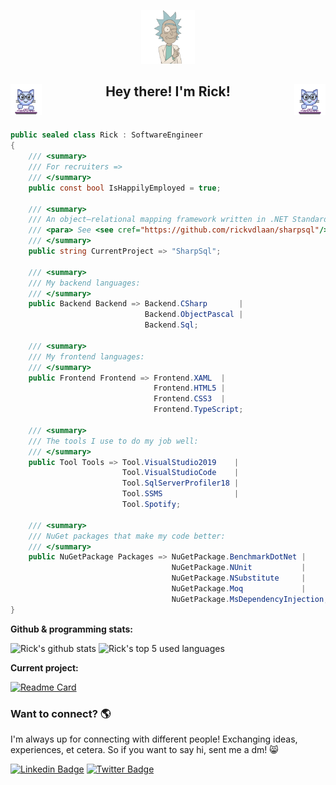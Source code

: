 <p align="center">
  <img width="17%" src="./assets/rick-header.png" />  
</p>

<div align="center">
  <!-- I got this gif from ACEgif, which provides free-to-use gifs :) go and have a look! -->
  <img src="./assets/cat-typing.gif" align="left" width="50">
  <img src="./assets/cat-typing.gif" align="right" width="50">
  <h2>
    Hey there! I'm Rick!
  </h2>
</div>

<br />

```C#
public sealed class Rick : SoftwareEngineer
{
    /// <summary>
    /// For recruiters =>
    /// </summary>
    public const bool IsHappilyEmployed = true;

    /// <summary>
    /// An object–relational mapping framework written in .NET Standard 2.1.
    /// <para> See <see cref="https://github.com/rickvdlaan/sharpsql"/></para>
    /// </summary>
    public string CurrentProject => "SharpSql";

    /// <summary>
    /// My backend languages:
    /// </summary>
    public Backend Backend => Backend.CSharp       |
                              Backend.ObjectPascal |
                              Backend.Sql;

    /// <summary>
    /// My frontend languages:
    /// </summary>
    public Frontend Frontend => Frontend.XAML  |
                                Frontend.HTML5 |
                                Frontend.CSS3  |
                                Frontend.TypeScript;

    /// <summary>
    /// The tools I use to do my job well:
    /// </summary>
    public Tool Tools => Tool.VisualStudio2019    |
                         Tool.VisualStudioCode    |
                         Tool.SqlServerProfiler18 |
                         Tool.SSMS                |
                         Tool.Spotify;

    /// <summary>
    /// NuGet packages that make my code better:
    /// </summary>
    public NuGetPackage Packages => NuGetPackage.BenchmarkDotNet |
                                    NuGetPackage.NUnit           |
                                    NuGetPackage.NSubstitute     |
                                    NuGetPackage.Moq             |
                                    NuGetPackage.MsDependencyInjection;
}
```

**Github & programming stats:**  

<img width="400px" src="https://github-readme-stats.vercel.app/api?username=rickvdlaan&show_icons=true&include_all_commits=true&count_private=true&theme=vue-dark&hide_border=true" alt="Rick's github stats" />
<img width="400px"src="https://github-readme-stats.vercel.app/api/top-langs/?username=rickvdlaan&langs_count=5&theme=vue-dark&hide_border=true&include_all_commits=true&count_private=true" alt="Rick's top 5 used languages" />

**Current project:**

[![Readme Card](https://github-readme-stats.vercel.app/api/pin/?username=rickvdlaan&repo=sharpsql&show_owner&show_owner=true&theme=vue-dark&hide_border=true&include_all_commits)](https://github.com/rickvdlaan/sharpsql)

### Want to connect? 🌎

I'm always up for connecting with different people! Exchanging ideas, experiences, et cetera. So if you want to say hi, sent me a dm! 😸

[![Linkedin Badge](https://img.shields.io/badge/-LinkedIn-blue?style=flat-square&logo=Linkedin&logoColor=white&link=https://www.linkedin.com/in/rickvdlaan/)](https://www.linkedin.com/in/rickvdlaan/)  [![Twitter Badge](https://img.shields.io/badge/-Twitter-1ca0f1?style=flat-square&labelColor=1ca0f1&logo=twitter&logoColor=white&link=https://twitter.com/rickvdlaan)](https://twitter.com/rickvdlaan)
